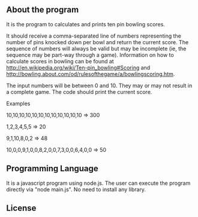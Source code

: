 ## About the program
It is the program to calculates and prints ten pin bowling scores.

It should receive a comma-separated line of numbers representing the number of pins knocked down per bowl and return the current score. The sequence of numbers will always be valid but may be incomplete (ie, the sequence may be part-way through a game). Information on how to calculate scores in bowling can be found at http://en.wikipedia.org/wiki/Ten-pin_bowling#Scoring and http://bowling.about.com/od/rulesofthegame/a/bowlingscoring.htm.

The input numbers will be between 0 and 10. They may or may not result in a complete game. The code should print the current score.

Examples

10,10,10,10,10,10,10,10,10,10,10,10 => 300

1,2,3,4,5,5 => 20

9,1,10,8,0,2 => 48

10,0,0,9,1,0,0,8,2,0,0,7,3,0,0,6,4,0,0 => 50

## Programming Language
It is a javascript program using node.js. The user can execute the program directly via "node main.js". No need to install any library.



## License



